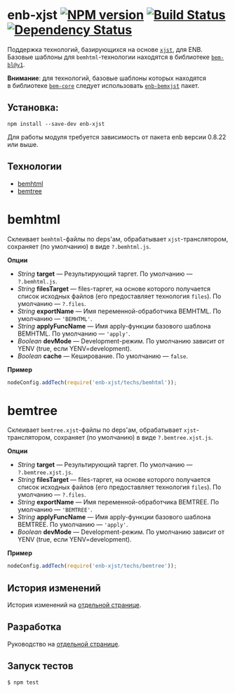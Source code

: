 enb-xjst [![NPM version](https://badge.fury.io/js/enb-xjst.png)](http://badge.fury.io/js/enb-xjst) [![Build Status](https://travis-ci.org/enb-make/enb-xjst.png?branch=master)](https://travis-ci.org/enb-make/enb-xjst) [![Dependency Status](https://gemnasium.com/enb-make/enb-xjst.png)](https://gemnasium.com/enb-make/enb-xjst)
========

Поддержка технологий, базирующихся на&nbsp;основе [`xjst`](https://github.com/bem/xjst), для ENB.
Базовые шаблоны для `bemhtml`-технологии находятся в&nbsp;библиотеке [`bem-bl@v1`](https://github.com/bem/bem-bl/tree/support/1.x).

**Внимание**: для технологий, базовые шаблоны которых находятся в&nbsp;библиотеке [`bem-core`](https://github.com/bem/bem-core) следует использовать [`enb-bemxjst`](https://github.com/enb-make/enb-bemxjst) пакет.

Установка:
----------

```
npm install --save-dev enb-xjst
```
Для работы модуля требуется зависимость от пакета enb версии 0.8.22 или выше.

Технологии
----------
* [bemhtml](#bemhtml)
* [bemtree](#bemtree)

bemhtml
=======

Склеивает `bemhtml`-файлы по deps'ам, обрабатывает `xjst`-транслятором, сохраняет (по умолчанию) в виде `?.bemhtml.js`.

**Опции**

* *String* **target** — Результирующий таргет. По умолчанию — `?.bemhtml.js`.
* *String* **filesTarget** — files-таргет, на основе которого получается список исходных файлов (его предоставляет технология `files`). По умолчанию — `?.files`.
* *String* **exportName** — Имя переменной-обработчика BEMHTML. По умолчанию — `'BEMHTML'`.
* *String* **applyFuncName** — Имя apply-функции базового шаблона BEMHTML. По умолчанию — `'apply'`.
* *Boolean* **devMode** — Development-режим. По умолчанию зависит от YENV (true, если YENV=development).
* *Boolean* **cache** — Кеширование. По умолчанию — `false`.

**Пример**

```javascript
nodeConfig.addTech(require('enb-xjst/techs/bemhtml'));
```

bemtree
=======

Склеивает `bemtree.xjst`-файлы по deps'ам, обрабатывает `xjst`-транслятором, сохраняет (по умолчанию) в виде `?.bemtree.xjst.js`.

**Опции**

* *String* **target** — Результирующий таргет. По умолчанию — `?.bemtree.xjst.js`.
* *String* **filesTarget** — files-таргет, на основе которого получается список исходных файлов (его предоставляет технология `files`). По умолчанию — `?.files`.
* *String* **exportName** — Имя переменной-обработчика BEMTREE. По умолчанию — `'BEMTREE'`.
* *String* **applyFuncName** — Имя apply-функции базового шаблона BEMTREE. По умолчанию — `'apply'`.
* *Boolean* **devMode** — Development-режим. По умолчанию зависит от YENV (true, если YENV=development).

**Пример**

```javascript
nodeConfig.addTech(require('enb-xjst/techs/bemtree'));
```

История изменений
-----------------

История изменений на [отдельной странице](/CHANGELOG.md).

Разработка
----------
Руководство на [отдельной странице](/CONTRIBUTION.md).

Запуск тестов
-------------
```
$ npm test
```